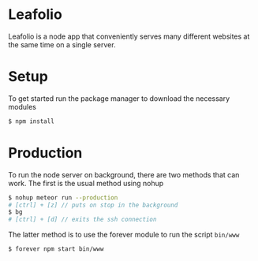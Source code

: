 # Leafolio

Leafolio is a node app that conveniently serves many different websites at the same time on a single server.

# Setup

To get started run the package manager to download the necessary modules

```sh
$ npm install
```

# Production

To run the node server on background, there are two methods that can work. The first is the usual method using nohup

```sh
$ nohup meteor run --production
# [ctrl] + [z] // puts on stop in the background
$ bg
# [ctrl] + [d] // exits the ssh connection
```

The latter method is to use the forever module to run the script `bin/www`

```sh
$ forever npm start bin/www
```